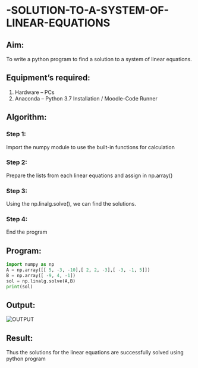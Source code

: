 # -SOLUTION-TO-A-SYSTEM-OF-LINEAR-EQUATIONS
## Aim:
To write a python program to find a solution to a system of linear equations.
## Equipment’s required:
1. 	Hardware – PCs
2. 	Anaconda – Python 3.7 Installation / Moodle-Code Runner
## Algorithm:
### Step 1: 
Import the numpy module to use the built-in functions for calculation
### Step 2: 
Prepare the lists from each linear equations and assign in np.array()
### Step 3: 
Using the np.linalg.solve(), we can find the solutions.
### Step 4: 
End the program
## Program:

```python
import numpy as np
A = np.array([[ 5, -3, -10],[ 2, 2, -3],[ -3, -1, 5]])
B = np.array([ -9, 4, -1])
sol = np.linalg.solve(A,B)
print(sol)
```
## Output:

![OUTPUT](.\Pictures\exp1output.png)

## Result: 
Thus the solutions for the linear equations are successfully solved using python program

